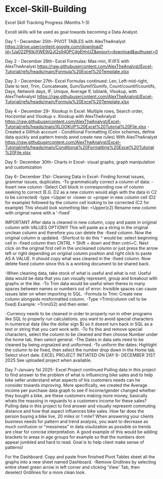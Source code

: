 # Excel-Skill-Building

Excel Skill Tracking Progress (Months 1-3)

Excell skills will be used as goal towards becoming a Data Analyst.

Day 1 - December 25th- PIVOT TABLES with AlexTheAnalyst https://drive.usercontent.google.com/download?id=1Ja022P6lkiXWE9iQJt2s940PCdgEHnUZ&export=download&authuser=0

Day 2 - December 26th- Excel Formulas: Max-min, IF/IFS with AlexTheAnalyst https://raw.githubusercontent.com/AlexTheAnalyst/Excel-Tutorial/refs/heads/main/Formula%20Excel%20Template.xlsx

Day 3 - December 27th- Excel Formulas continued: Len, Left-mid-right, Date to text, Trim, Concatenate, Sum/Sumif/Sumifs, Count/countif/countifs, Days, Network days, IF, Unique, Average If, Isblank, Vlookup, with AlexTheAnalyst 
https://raw.githubusercontent.com/AlexTheAnalyst/Excel-Tutorial/refs/heads/main/Formula%20Excel%20Template.xlsx

Day 4 - December 29- Xlookup in Excel: Multiple rows, Search order, Horizontal and Vlookup v. Xlookup with AlexTheAnalyst https://raw.githubusercontent.com/AlexTheAnalyst/Excel-Tutorial/refs/heads/main/XLOOKUP%20Excel%20Tutorial%20File.xlsx
      - Created a GitHub account
      - Conditional Formatting (Color schemes, define data quickly and pattern trends annd create new rules) With AlexTheAnalyst https://raw.githubusercontent.com/AlexTheAnalyst/Excel-Tutorial/refs/heads/main/Conditional%20Formatting%20Excel%20Tutorial%20File.xlsx
      
Day 5- December 30th- Charts in Excel- visual graphs, graph manipulation and customization

Day 6- December 31st- Cleaning Data in Excel- Finding format issues, grammar issues, duplicates.
      -To grammatically correct a column of data:
            -Insert new column
            -Select Cell block in corresponding row of column seeking to correct (E.G. D2 as a new column would align with the data in C2 to be corrected)
            -type =Upper or =lower or =proper in new column cell (D2 for example) followed by the column cell looking to be corrected (C2 for example)
            This should look something like: =Upper(c2) 
            Rename new column with original name with a '-fixed'
            
IMPORTANT
            After data is cleaned in new column, copy and paste in original column with VALUES OPTION!!! This will paste as a string in the original unclean column and therefore you can delete the -fixed column. Now the original column is updated. 
                  -Shortcut to do this ^ would be: select beginning cell in -fixed column then CNTRL + Shift + down and then cntrl+C. Next click on the original first cell in the uncleaned column or just press the arrow left or right depending on original column                            position and right click to paste AS A VALUE. It should copy what was cleaned in the -fixed column. Now delete fixed column since this is a working document to be shared back. 
                  
-When cleaning data, take stock of what is useful and what is not. Useful data would be data that you can visually represent, group and breakout with graphs or the like.
-To Trim data would be useful when theres to many spaces between names or numbers out of error. Invisible spaces can cause issues later on when importing to SQL. 
            -Formula to Trim: Create new column alongside misformatted column.
            -Type =Trim(column cell to be fixed)
                  Example: =Trim(G2) and then enter.
                  
-Currency needs to be cleaned in order to properly run in other programs like SQL to properly run calculations. you want to avoid special characters in numerical data (like the dollar sign $) so it doesnt turn back in SQL as a text or string that you cant work            with. 
      -To fix this and remove special characters, select the column to be cleaned and then choose Number under the home tab, then select general. 
-The Dates in data sets need to be cleaned by being orgnaized and uniformed.
      -To uniform the dates: Highlight the column to be fixed, then select the number drop down in the Home tab. Select short date.
EXCEL PROJECT INITIATED ON DAY 6- DECEMBER 31ST 2025
See uploaded project when available. 

Day 7-January 1st 2025- Excel Project continued
Pulling data in this project to find answer to the problem of what is influencing bike sales and to help bike seller understand what aspects of his customers needs can he consider towards improving. More specifically, we created the Average income per purchase data graph to see if income/gender changed whether they bought a bike, are these customers making more money, basically whats the reasoing in reguards to a customers income for these sales? 
Pulling data in this project to find answer and visually represent commuting distance and how that aspect influences bike sales. How far does the person buying a bike live, 20 miles or 1 mile? 
When answering your clients business needs for pattern and trend analysis, you want to decrease as much confusion or "messiness" in data visulization as possible so trends are clear for concise interpretation. A good example of this would be adding brackets to areas in age groups for example so that the numbers dont appear jumbled and hard to read. Goal is to help client make sense of patterns! 

For the Dashboard: Copy and paste from finished Pivot Tables sheet all the graphs into a new sheet named Dashboard. 
      -Remove Gridlines by selecting entire sheet green arrow in left corner and clicking 'View' Tab, then deselect Grdilines for a more clean look. 
            
      
